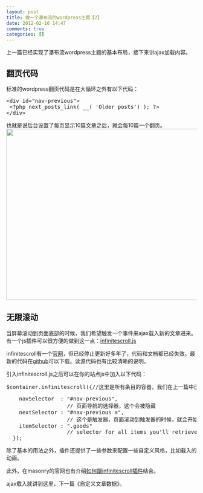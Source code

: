 ```yaml
---
layout: post
title: 做一个瀑布流的wordpress主题【2】
date: 2012-02-16 14:47
comments: true
categories: []
---
```

上一篇已经实现了瀑布流wordpress主题的基本布局，接下来讲ajax加载内容。
<h2><!--more-->翻页代码</h2>
标准的wordpress翻页代码是在大循环之外有以下代码：
<pre>&lt;div id="nav-previous"&gt;
 &lt;?php next_posts_link( __( 'Older posts') ); ?&gt;
&lt;/div&gt;</pre>
也就是说后台设置了每页显示10篇文章之后，就会每10篇一个翻页。
<a href="http://yuguo.us/weblog/files/2012/02/1.png"><img class="aligncenter size-full wp-image-1138" title="1" src="http://yuguo.us/weblog/files/2012/02/1.png" alt="" width="577" height="453" data-pinit="registered" /></a>
<h2>无限滚动</h2>
当屏幕滚动到页面底部的时候，我们希望触发一个事件来ajax载入新的文章进来。有一个js插件可以很方便的做到这一点：<a href="https://github.com/paulirish/infinite-scroll">infinitescroll.js</a>

infinitescroll有一个<a href="http://www.infinite-scroll.com/">官网</a>，但已经停止更新好多年了，代码和文档都已经失效。最新的代码在<a href="https://github.com/paulirish/infinite-scroll">github</a>可以下载。读源代码也有比较清晰的说明。

引入infinitescroll.js之后可以在你的站点js中加入以下代码：
<pre>$container.infinitescroll({//这里是所有条目的容器，我们在上一篇中已经有了jQuery Object，就是$container</pre>
<pre>    navSelector  : "#nav-previous",
                   // 页面导航的选择器，这个会被隐藏
    nextSelector : "#nav-previous a",
                   // 这个是触发器，页面滚动到触发器的时候，就会开始ajax加载
    itemSelector : ".goods"
                   // selector for all items you'll retrieve
  });</pre>
除了基本的用法之外，插件还提供了一些参数来配置一些自定义风格，比如载入的动画。

此外，在masonry的官网也有介绍<a href="http://masonry.desandro.com/demos/infinite-scroll.html">如何跟infinitescroll插件</a>结合。

ajax载入就讲到这里，下一篇《自定义文章数据》。
